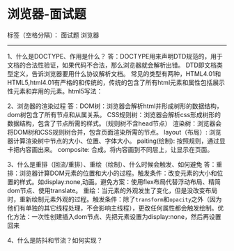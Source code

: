 # 浏览器-面试题

标签（空格分隔）： 面试题 浏览器

---

1、什么是DOCTYPE、作用是什么？
答：DOCTYPE用来声明DTD规范的，用于文档的合法性验证，如果代码不合法，那么浏览器就会解析出错。
    DTD即文档类型定义，告诉浏览器要用什么协议解析文档。
    常见的类型有两种，HTML4.01和HTML5,html4.01有严格的和传统的，传统的包含了所有html元素和属性包括展示性元素和弃用的元素。html5写法：<!DOCTYPE html>

2、浏览器的渲染过程
答：DOM树：浏览器会解析html并形成树形的数据结构，dom树包含了所有节点和从属关系。
    CSS规则树：浏览器会解析css形成树形的数据结构，包含了节点所需的样式。（规则树不含head节点）
    渲染树：浏览器会将DOM树和CSS规则树合并，包含页面渲染所需的节点。
    layout（布局）: 浏览器计算渲染树中节点的大小、位置、字体大小。
    paiting(绘制): 按照规则，通过显卡把内容画出来。
    composite: 合成。将内容画到不同层上，让显示在页面。

3、什么是重排（回流/重排）、重绘（绘制）、什么时候会触发、如何避免
答：重排：浏览器计算DOM元素的位置和大小的过程。触发条件：改变元素的大小和位置的样式。如display:none,动画。避免方案：使用flex布局代替浮动布局、精简dom节点、使用translate。
    重绘：当元素的外观发生了变化，但是没改变布局时，重新绘制元素外观的过程。触发条件：除了```transform```和```opacity```之外（因为他们有单独的其它线程处理，不会影响主线程），更改任何属性都会触发绘制。优化方法：一次性创建插入dom节点、先把元素设置为display:none，然后再设置回来

4、什么是防抖和节流？如何实现？
